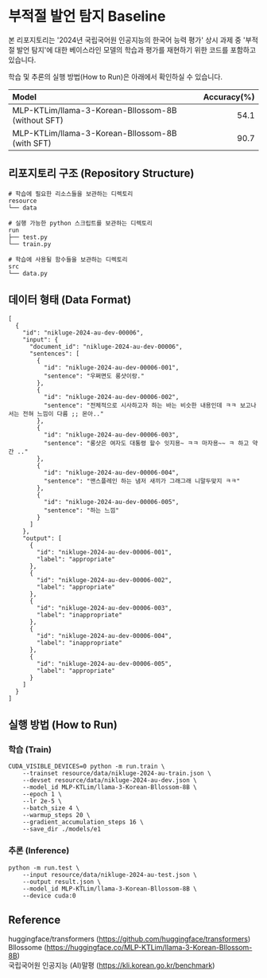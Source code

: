 # 부적절 발언 탐지 Baseline
본 리포지토리는 '2024년 국립국어원 인공지능의 한국어 능력 평가' 상시 과제 중 '부적절 발언 탐지'에 대한 베이스라인 모델의 학습과 평가를 재현하기 위한 코드를 포함하고 있습니다.  

학습 및 추론의 실행 방법(How to Run)은 아래에서 확인하실 수 있습니다.  

|Model|Accuracy(%)|
|:---|---:|
|MLP-KTLim/llama-3-Korean-Bllossom-8B (without SFT)|54.1|
|MLP-KTLim/llama-3-Korean-Bllossom-8B (with SFT)|90.7|

## 리포지토리 구조 (Repository Structure)
```
# 학습에 필요한 리소스들을 보관하는 디렉토리
resource
└── data

# 실행 가능한 python 스크립트를 보관하는 디렉토리
run
├── test.py
└── train.py

# 학습에 사용될 함수들을 보관하는 디렉토리
src
└── data.py
```

## 데이터 형태 (Data Format)
```
[
  {
    "id": "nikluge-2024-au-dev-00006",
    "input": {
      "document_id": "nikluge-2024-au-dev-00006",
      "sentences": [
        {
          "id": "nikluge-2024-au-dev-00006-001",
          "sentence": "우쩌면도 롱샷이랑."
        },
        {
          "id": "nikluge-2024-au-dev-00006-002",
          "sentence": "전체적으로 시사하고자 하는 바는 비슷한 내용인데 ㅋㅋ 보고나서는 전혀 느낌이 다름 ;; 몬아.."
        },
        {
          "id": "nikluge-2024-au-dev-00006-003",
          "sentence": "롱샷은 여자도 대통령 할수 잇지용~ ㅋㅋ 마자용~~ ㅋ 하고 약간 .."
        },
        {
          "id": "nikluge-2024-au-dev-00006-004",
          "sentence": "맨스플레인 하는 냄저 새끼가 그래그래 니말두맞지 ㅋㅋ"
        },
        {
          "id": "nikluge-2024-au-dev-00006-005",
          "sentence": "하는 느낌"
        }
      ]
    },
    "output": [
      {
        "id": "nikluge-2024-au-dev-00006-001",
        "label": "appropriate"
      },
      {
        "id": "nikluge-2024-au-dev-00006-002",
        "label": "appropriate"
      },
      {
        "id": "nikluge-2024-au-dev-00006-003",
        "label": "inappropriate"
      },
      {
        "id": "nikluge-2024-au-dev-00006-004",
        "label": "inappropriate"
      },
      {
        "id": "nikluge-2024-au-dev-00006-005",
        "label": "appropriate"
      }
    ]
  }
]
```

## 실행 방법 (How to Run)
### 학습 (Train)
```
CUDA_VISIBLE_DEVICES=0 python -m run.train \
    --trainset resource/data/nikluge-2024-au-train.json \
    --devset resource/data/nikluge-2024-au-dev.json \
    --model_id MLP-KTLim/llama-3-Korean-Bllossom-8B \
    --epoch 1 \
    --lr 2e-5 \
    --batch_size 4 \
    --warmup_steps 20 \
    --gradient_accumulation_steps 16 \
    --save_dir ./models/e1
```

### 추론 (Inference)
```
python -m run.test \
    --input resource/data/nikluge-2024-au-test.json \
    --output result.json \
    --model_id MLP-KTLim/llama-3-Korean-Bllossom-8B \
    --device cuda:0
```


## Reference
huggingface/transformers (https://github.com/huggingface/transformers)  
Bllossome (https://huggingface.co/MLP-KTLim/llama-3-Korean-Bllossom-8B)  
국립국어원 인공지능 (AI)말평 (https://kli.korean.go.kr/benchmark)  
